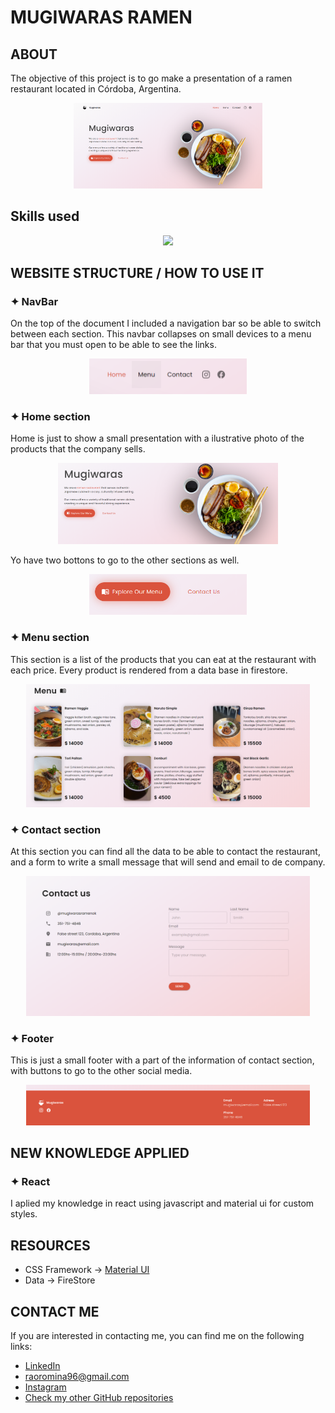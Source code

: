 # **MUGIWARAS RAMEN**

## ABOUT

The objective of this project is to go make a presentation of a ramen restaurant located in Córdoba, Argentina.

<p align="center"> 
    <img src="./src/assets/examples/website.png" style="width: 60%;" alt="meme example"/>
</p>

## Skills used

<p align="center"> 
    <img src="https://skillicons.dev/icons?i=git,css,html,js,materialui,react"/>
</p>

## WEBSITE STRUCTURE / HOW TO USE IT

### ✦ NavBar

On the top of the document I included a navigation bar so be able to switch between each section. This navbar collapses on small devices to a menu bar that you must open to be able to see the links.

<p align="center"> 
    <img src="./src/assets/examples/navbar.png" style="width: 50%;" alt="navbar example">
</p>

### ✦ Home section

Home is just to show a small presentation with a ilustrative photo of the products that the company sells.

<p align="center"> 
    <img src="./src/assets/examples/home.png" style="width: 70%;" alt="home example">
</p>

Yo have two bottons to go to the other sections as well.

<p align="center"> 
    <img src="./src/assets/examples/buttons.png" style="width: 50%;" alt="home example">
</p>

### ✦ Menu section

This section is a list of the products that you can eat at the restaurant with each price. Every product is rendered from a data base in firestore.

<p align="center"> 
    <img src="./src/assets/examples/menu.png" style="width: 90%;" alt="tasks example">
</p>

### ✦ Contact section

At this section you can find all the data to be able to contact the restaurant, and a form to write a small message that will send and email to de company.

<p align="center"> 
   <img src="./src/assets/examples/contact.png" style="width: 90%;" alt="tasks example">
</p>

### ✦ Footer

This is just a small footer with a part of the information of contact section, with buttons to go to the other social media.

<p align="center"> 
   <img src="./src/assets/examples/footer.png" style="width: 90%;" alt="tasks example">
</p>

## NEW KNOWLEDGE APPLIED

### ✦ React

I aplied my knowledge in react using javascript and material ui for custom styles.

## RESOURCES

- CSS Framework -> [Material UI](https://mui.com/material-ui/)
- Data -> FireStore

## CONTACT ME

If you are interested in contacting me, you can find me on the following links:

- [LinkedIn](https://www.linkedin.com/in/romina-rao-50a61a1ba/)
- [raoromina96@gmail.com](mailto:raoromina96@gmail.com)
- [Instagram](https://instagram.com/mae.noart/)
- [Check my other GitHub repositories](https://github.com/RomiRao?tab=repositories)
